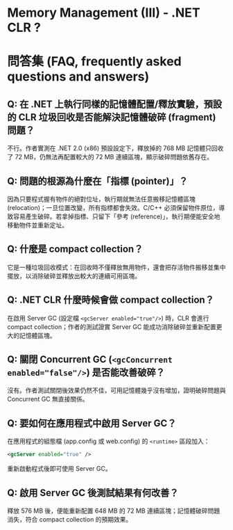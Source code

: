 # Memory Management (III) ‑ .NET CLR ?

# 問答集 (FAQ, frequently asked questions and answers)

## Q: 在 .NET 上執行同樣的記憶體配置/釋放實驗，預設的 CLR 垃圾回收是否能解決記憶體破碎 (fragment) 問題？
不行。作者實測在 .NET 2.0 (x86) 預設設定下，釋放掉的 768 MB 記憶體只回收了 72 MB，仍無法再配置較大的 72 MB 連續區塊，顯示破碎問題依舊存在。

## Q: 問題的根源為什麼在「指標 (pointer)」？
因為只要程式握有物件的絕對位址，執行期就無法任意搬移記憶體區塊 (relocation)；一旦位置改變，所有指標都會失效。C/C++ 必須保留物件原位，導致容易產生破碎。若拿掉指標、只留下「參考 (reference)」，執行期便能安全地移動物件並重新定址。

## Q: 什麼是 compact collection？
它是一種垃圾回收模式：在回收時不僅釋放無用物件，還會把存活物件搬移並集中擺放，以消除破碎並釋放出較大的連續可用區塊。

## Q: .NET CLR 什麼時候會做 compact collection？  
在啟用 Server GC (設定檔 `<gcServer enabled="true"/>`) 時，CLR 會進行 compact collection；作者的測試證實 Server GC 能成功消除破碎並重新配置更大的記憶體區塊。

## Q: 關閉 Concurrent GC (`<gcConcurrent enabled="false"/>`) 是否能改善破碎？  
沒有。作者測試關閉後效果仍然不佳，可用記憶體幾乎沒有增加，證明破碎問題與 Concurrent GC 無直接關係。

## Q: 要如何在應用程式中啟用 Server GC？  
在應用程式的組態檔 (app.config 或 web.config) 的 `<runtime>` 區段加入：  
```xml
<gcServer enabled="true" />
```
重新啟動程式後即可使用 Server GC。

## Q: 啟用 Server GC 後測試結果有何改善？  
釋放 576 MB 後，便能重新配置 648 MB 的 72 MB 連續區塊；記憶體破碎問題消失，符合 compact collection 的預期效果。